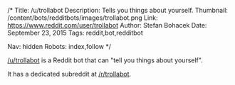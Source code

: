 /*
Title: /u/trollabot
Description: Tells you things about yourself.
Thumbnail: /content/bots/redditbots/images/trollabot.png
Link: https://www.reddit.com/user/trollabot
Author: Stefan Bohacek
Date: September 23, 2015
Tags: reddit,bot,redditbot

Nav: hidden
Robots: index,follow
*/

[/u/trollabot](https://www.reddit.com/user/trollabot) is a Reddit bot that can "tell you things about yourself".

It has a dedicated subreddit at [/r/trollabot](https://www.reddit.com/r/trollabot/).